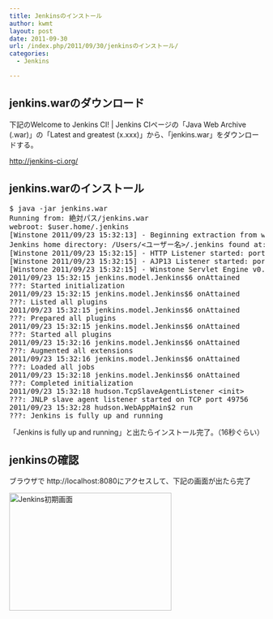 ```yaml
---
title: Jenkinsのインストール
author: kwmt
layout: post
date: 2011-09-30
url: /index.php/2011/09/30/jenkinsのインストール/
categories:
  - Jenkins

---
```

## jenkins.warのダウンロード

下記のWelcome to Jenkins CI! | Jenkins CIページの「Java Web Archive (.war)」の「Latest and greatest (x.xxx)」から、「jenkins.war」をダウンロードする。
  
<a href="http://jenkins-ci.org/" target="_blank">http://jenkins-ci.org/</a> 

## jenkins.warのインストール

<pre class="terminal">$ java -jar jenkins.war
Running from: 絶対パス/jenkins.war
webroot: $user.home/.jenkins
[Winstone 2011/09/23 15:32:13] - Beginning extraction from war file
Jenkins home directory: /Users/&lt;ユーザー名>/.jenkins found at: $user.home/.jenkins
[Winstone 2011/09/23 15:32:15] - HTTP Listener started: port=8080
[Winstone 2011/09/23 15:32:15] - AJP13 Listener started: port=8009
[Winstone 2011/09/23 15:32:15] - Winstone Servlet Engine v0.9.10 running: controlPort=disabled
2011/09/23 15:32:15 jenkins.model.Jenkins$6 onAttained
???: Started initialization
2011/09/23 15:32:15 jenkins.model.Jenkins$6 onAttained
???: Listed all plugins
2011/09/23 15:32:15 jenkins.model.Jenkins$6 onAttained
???: Prepared all plugins
2011/09/23 15:32:15 jenkins.model.Jenkins$6 onAttained
???: Started all plugins
2011/09/23 15:32:16 jenkins.model.Jenkins$6 onAttained
???: Augmented all extensions
2011/09/23 15:32:16 jenkins.model.Jenkins$6 onAttained
???: Loaded all jobs
2011/09/23 15:32:18 jenkins.model.Jenkins$6 onAttained
???: Completed initialization
2011/09/23 15:32:18 hudson.TcpSlaveAgentListener &lt;init>
???: JNLP slave agent listener started on TCP port 49756
2011/09/23 15:32:28 hudson.WebAppMain$2 run
???: Jenkins is fully up and running
</pre>

「Jenkins is fully up and running」と出たらインストール完了。（16秒ぐらい）

## jenkinsの確認

ブラウザで http://localhost:8080にアクセスして、下記の画面が出たら完了

<img
src="http://androg.up.seesaa.net/image/JenkinsFisrstImage-thumbnail2.png" width="320" height="232" border="0" align="" alt="Jenkins初期画面"
pbsrc="http://androg.up.seesaa.net/image/JenkinsFisrstImage.png"
class="PopBoxImageSmall"
onclick="Pop(this,100,'PopBoxImageLarge');" />